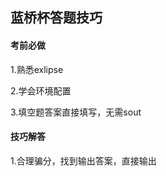 ## 蓝桥杯答题技巧

####   考前必做

1.熟悉exlipse

2.学会环境配置

3.填空题答案直接填写，无需sout

####   技巧解答

1.合理骗分，找到输出答案，直接输出

